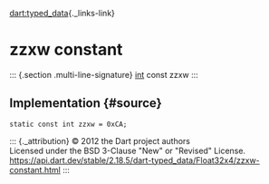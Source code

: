[dart:typed\_data](../../dart-typed_data/dart-typed_data-library){._links-link}

zzxw constant
=============

::: {.section .multi-line-signature}
[int](../../dart-core/int-class) const zzxw
:::

Implementation {#source}
--------------

``` {.language-dart data-language="dart"}
static const int zzxw = 0xCA;
```

::: {._attribution}
© 2012 the Dart project authors\
Licensed under the BSD 3-Clause \"New\" or \"Revised\" License.\
<https://api.dart.dev/stable/2.18.5/dart-typed_data/Float32x4/zzxw-constant.html>
:::
